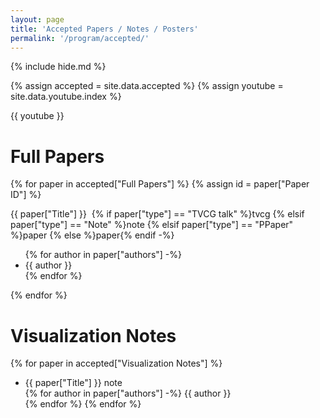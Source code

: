 ```yaml
---
layout: page
title: 'Accepted Papers / Notes / Posters'
permalink: '/program/accepted/'
---
```


{% include hide.md %}

{% assign accepted = site.data.accepted %}
{% assign youtube = site.data.youtube.index %}

{{ youtube }}

# Full Papers

{% for paper in accepted["Full Papers"] %}
{% assign id = paper["Paper ID"] %}
<div class="paper"><span class="title">{{ paper["Title"] }}</span>&nbsp; 
  {% if paper["type"] == "TVCG talk" %}<span class="type type-tvcg">tvcg</span>
  {% elsif paper["type"] == "Note" %}<span class="type">note</span>
  {% elsif paper["type"] == "PPaper" %}<span class="type type-premium">paper</span>
  {% else %}<span class="type">paper</span>{% endif -%}
  <ul>
    {% for author in paper["authors"] -%}
    <li class="author">{{ author }}</li>
    {% endfor %}
  </ul>
  <abstract paper_id="{{id}}"></abstract>
  <preview  paper_id="{{id}}"></preview>
</div>

{% endfor %}

# Visualization Notes

{% for paper in accepted["Visualization Notes"] %}
- <span class="title">{{ paper["Title"] }}</span>
  <span class="type">note</span>
  <br/>
    {% for author in paper["authors"] -%}
    <span class="author">{{ author }}</span><br/>
    {% endfor %}
{% endfor %}

<div id="posters"></div>

<script src="https://unpkg.com/vue@3"></script>
<script type="text/javascript" src="/pvis2022/assets/javascripts/accepted.json.js"></script>
<script type="text/javascript" src="/pvis2022/assets/javascripts/preview.json.js"></script>
<script type="text/javascript" src="/pvis2022/assets/javascripts/accepted.js"></script>
